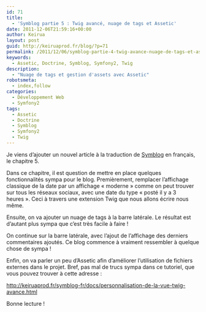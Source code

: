 ```yaml
---
id: 71
title:
  - 'Symblog partie 5 : Twig avancé, nuage de tags et Assetic'
date: 2011-12-06T21:59:16+00:00
author: Keirua
layout: post
guid: http://keiruaprod.fr/blog/?p=71
permalink: /2011/12/06/symblog-partie-4-twig-avance-nuage-de-tags-et-assetic/
keywords:
  - Assetic, Doctrine, Symblog, Symfony2, Twig
description:
  - "Nuage de tags et gestion d'assets avec Assetic"
robotsmeta:
  - index,follow
categories:
  - Développement Web
  - Symfony2
tags:
  - Assetic
  - Doctrine
  - Symblog
  - Symfony2
  - Twig
---
```

Je viens d&rsquo;ajouter un nouvel article à la traduction de [Symblog](http://keiruaprod.fr/symblog-fr/) en français, le chapitre 5.

Dans ce chapitre, il est question de mettre en place quelques fonctionnalités sympa pour le blog. Premièrement, remplacer l&rsquo;affichage classique de la date par un affichage « moderne » comme on peut trouver sur tous les réseaux sociaux, avec une date du type « posté il y a 3 heures ». Ceci à travers une extension Twig que nous allons écrire nous même.

Ensuite, on va ajouter un nuage de tags à la barre latérale. Le résultat est d&rsquo;autant plus sympa que c&rsquo;est très facile à faire !

On continue sur la barre latérale, avec l&rsquo;ajout de l&rsquo;affichage des derniers commentaires ajoutés. Ce blog commence à vraiment ressembler à quelque chose de sympa !

Enfin, on va parler un peu d&rsquo;Assetic afin d&rsquo;améliorer l&rsquo;utilisation de fichiers externes dans le projet. Bref, pas mal de trucs sympa dans ce tutoriel, que vous pouvez trouver à cette adresse :

<http://keiruaprod.fr/symblog-fr/docs/personnalisation-de-la-vue-twig-avance.html>

Bonne lecture !